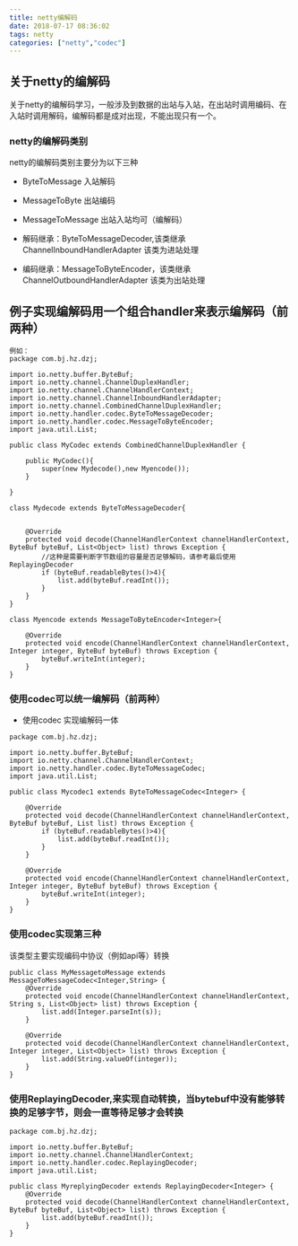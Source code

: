 ```yaml
---
title: netty编解码
date: 2018-07-17 08:36:02
tags: netty
categories: ["netty","codec"]
---
```



## 关于netty的编解码

关于netty的编解码学习，一般涉及到数据的出站与入站，在出站时调用编码、在入站时调用解码，编解码都是成对出现，不能出现只有一个。

### netty的编解码类别

netty的编解码类别主要分为以下三种

* ByteToMessage 入站解码
* MessageToByte 出站编码
* MessageToMessage  出站入站均可（编解码）

* 解码继承：ByteToMessageDecoder,该类继承ChannelInboundHandlerAdapter   该类为进站处理
* 编码继承：MessageToByteEncoder，该类继承ChannelOutboundHandlerAdapter  该类为出站处理

## 例子实现编解码用一个组合handler来表示编解码（前两种）

```
例如：
package com.bj.hz.dzj;

import io.netty.buffer.ByteBuf;
import io.netty.channel.ChannelDuplexHandler;
import io.netty.channel.ChannelHandlerContext;
import io.netty.channel.ChannelInboundHandlerAdapter;
import io.netty.channel.CombinedChannelDuplexHandler;
import io.netty.handler.codec.ByteToMessageDecoder;
import io.netty.handler.codec.MessageToByteEncoder;
import java.util.List;

public class MyCodec extends CombinedChannelDuplexHandler {

    public MyCodec(){
        super(new Mydecode(),new Myencode());
    }

}

class Mydecode extends ByteToMessageDecoder{


    @Override
    protected void decode(ChannelHandlerContext channelHandlerContext, ByteBuf byteBuf, List<Object> list) throws Exception {
        //这种是需要判断字节数组的容量是否足够解码，请参考最后使用ReplayingDecoder
        if (byteBuf.readableBytes()>4){
            list.add(byteBuf.readInt());
        }
    }
}

class Myencode extends MessageToByteEncoder<Integer>{

    @Override
    protected void encode(ChannelHandlerContext channelHandlerContext, Integer integer, ByteBuf byteBuf) throws Exception {
        byteBuf.writeInt(integer);
    }
}

```



### 使用codec可以统一编解码（前两种）
* 使用codec 实现编解码一体

```
package com.bj.hz.dzj;

import io.netty.buffer.ByteBuf;
import io.netty.channel.ChannelHandlerContext;
import io.netty.handler.codec.ByteToMessageCodec;
import java.util.List;

public class Mycodec1 extends ByteToMessageCodec<Integer> {

    @Override
    protected void decode(ChannelHandlerContext channelHandlerContext, ByteBuf byteBuf, List list) throws Exception {
        if (byteBuf.readableBytes()>4){
            list.add(byteBuf.readInt());
        }
    }

    @Override
    protected void encode(ChannelHandlerContext channelHandlerContext, Integer integer, ByteBuf byteBuf) throws Exception {
        byteBuf.writeInt(integer);
    }
}
```

### 使用codec实现第三种
该类型主要实现编码中协议（例如api等）转换

```
public class MyMessagetoMessage extends MessageToMessageCodec<Integer,String> {
    @Override
    protected void encode(ChannelHandlerContext channelHandlerContext, String s, List<Object> list) throws Exception {
        list.add(Integer.parseInt(s));
    }

    @Override
    protected void decode(ChannelHandlerContext channelHandlerContext, Integer integer, List<Object> list) throws Exception {
        list.add(String.valueOf(integer));
    }
}
```

### 使用ReplayingDecoder,来实现自动转换，当bytebuf中没有能够转换的足够字节，则会一直等待足够才会转换

```
package com.bj.hz.dzj;

import io.netty.buffer.ByteBuf;
import io.netty.channel.ChannelHandlerContext;
import io.netty.handler.codec.ReplayingDecoder;
import java.util.List;

public class MyreplyingDecoder extends ReplayingDecoder<Integer> {
    @Override
    protected void decode(ChannelHandlerContext channelHandlerContext, ByteBuf byteBuf, List<Object> list) throws Exception {
        list.add(byteBuf.readInt());
    }
}
```

